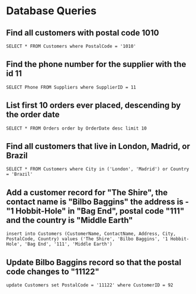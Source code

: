 # Database Queries

## Find all customers with postal code 1010

`SELECT * FROM Customers where PostalCode = '1010'`

## Find the phone number for the supplier with the id 11

`SELECT Phone FROM Suppliers where SupplierID = 11`

## List first 10 orders ever placed, descending by the order date

`SELECT * FROM Orders order by OrderDate desc limit 10`

## Find all customers that live in London, Madrid, or Brazil

`SELECT * FROM Customers where City in ('London', 'Madrid') or Country = 'Brazil'`

## Add a customer record for "The Shire", the contact name is "Bilbo Baggins" the address is -"1 Hobbit-Hole" in "Bag End", postal code "111" and the country is "Middle Earth"

`insert into Customers (CustomerName, ContactName, Address, City, PostalCode, Country) values ('The Shire', 'Bilbo Baggins', '1 Hobbit-Hole', 'Bag End', '111', 'Middle Earth')`

## Update Bilbo Baggins record so that the postal code changes to "11122"

`update Customers set PostalCode = '11122' where CustomerID = 92`
